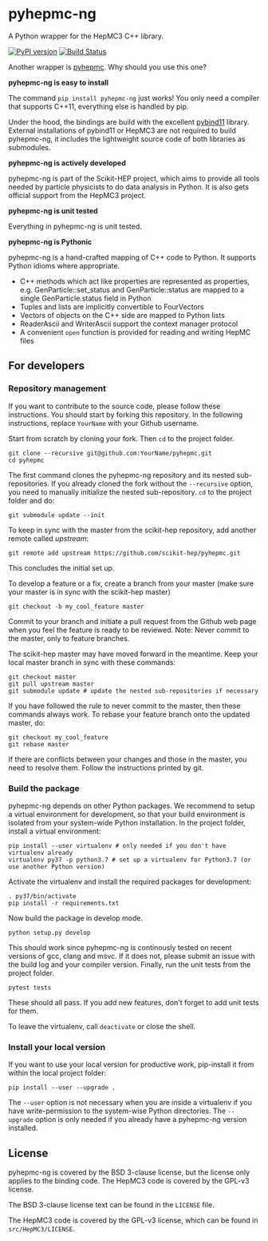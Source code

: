 # pyhepmc-ng

A Python wrapper for the HepMC3 C++ library.

[![PyPI version](https://badge.fury.io/py/pyhepmc-ng.svg)](https://badge.fury.io/py/pyhepmc-ng)
[![Build Status](https://travis-ci.org/scikit-hep/pyhepmc.svg?branch=master)](https://travis-ci.org/scikit-hep/pyhepmc)

Another wrapper is [pyhepmc](https://pypi.org/project/pyhepmc/).
Why should you use this one?

**pyhepmc-ng is easy to install**

The command `pip install pyhepmc-ng` just works! You only need a compiler that
supports C++11, everything else is handled by pip.

Under the hood, the bindings are build with the excellent
[pybind11](http://pybind11.readthedocs.io/en/stable/) library. External installations of pybind11 or HepMC3 are not required to build pyhepmc-ng, it includes the lightweight source code of both libraries as submodules.

**pyhepmc-ng is actively developed**

pyhepmc-ng is part of the Scikit-HEP project, which aims to provide all tools needed by particle physicists to do data analysis in Python. It is also gets official support from the HepMC3 project.

**pyhepmc-ng is unit tested**

Everything in pyhepmc-ng is unit tested.

**pyhepmc-ng is Pythonic**

pyhepmc-ng is a hand-crafted mapping of C++ code to Python. It supports Python idioms
where appropriate.

- C++ methods which act like properties are represented as properties,
  e.g. GenParticle::set_status and GenParticle::status are mapped to a single
  GenParticle.status field in Python
- Tuples and lists are implicitly convertible to FourVectors
- Vectors of objects on the C++ side are mapped to Python lists
- ReaderAscii and WriterAscii support the context manager protocol
- A convenient `open` function is provided for reading and writing HepMC files 

## For developers

### Repository management

If you want to contribute to the source code, please follow these instructions. You should start by forking this repository. In the following instructions, replace `YourName` with your Github username.

Start from scratch by cloning your fork. Then `cd` to the project folder.
```
git clone --recursive git@github.com:YourName/pyhepmc.git
cd pyhepmc
```
The first command clones the pyhepmc-ng repository and its nested sub-repositories. If you already cloned the fork without the `--recursive` option, you need to manually initialize the nested sub-repository. `cd` to the project folder and do:
```
git submodule update --init
```
To keep in sync with the master from the scikit-hep repository, add another remote called *upstream*:
```
git remote add upstream https://github.com/scikit-hep/pyhepmc.git
```
This concludes the initial set up.

To develop a feature or a fix, create a branch from your master (make sure your master is in sync with the scikit-hep master)
```
git checkout -b my_cool_feature master
```
Commit to your branch and initiate a pull request from the Github web page when you feel the feature is ready to be reviewed. Note: Never commit to the master, only to feature branches.

The scikit-hep master may have moved forward in the meantime. Keep your local master branch in sync with these commands:
```
git checkout master
git pull upstream master
git submodule update # update the nested sub-repositories if necessary
```
If you have followed the rule to never commit to the master, then these commands always work. To rebase your feature branch onto the updated master, do:
```
git checkout my_cool_feature
git rebase master
```
If there are conflicts between your changes and those in the master, you need to resolve them. Follow the instructions printed by git.

### Build the package

pyhepmc-ng depends on other Python packages. We recommend to setup a virtual environment for development, so that your build environment is isolated from your system-wide Python installation. In the project folder, install a virtual environment:
```
pip install --user virtualenv # only needed if you don't have virtualenv already
virtualenv py37 -p python3.7 # set up a virtualenv for Python3.7 (or use another Python version)
```
Activate the virtualenv and install the required packages for development:
```
. py37/bin/activate
pip install -r requirements.txt
```
Now build the package in develop mode.
```
python setup.py develop
```
This should work since pyhepmc-ng is continously tested on recent versions of gcc, clang and msvc. If it does not, please submit an issue with the build log and your compiler version. Finally, run the unit tests from the project folder.
```
pytest tests
```
These should all pass. If you add new features, don't forget to add unit tests for them.

To leave the virtualenv, call `deactivate` or close the shell.

### Install your local version

If you want to use your local version for productive work, pip-install it from within the local project folder:
```
pip install --user --upgrade .
```
The `--user` option is not necessary when you are inside a virtualenv if you have write-permission to the system-wise Python directories. The `--upgrade` option is only needed if you already have a pyhepmc-ng version installed.

## License

pyhepmc-ng is covered by the BSD 3-clause license, but the license only
applies to the binding code. The HepMC3 code is covered by the GPL-v3 license.

The BSD 3-clause license text can be found in the `LICENSE` file.

The HepMC3 code is covered by the GPL-v3 license, which can be found in `src/HepMC3/LICENSE`.

